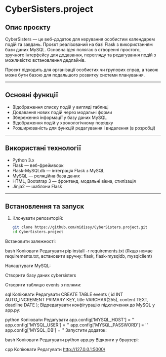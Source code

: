 # CyberSisters.project

## Опис проєкту

CyberSisters — це веб-додаток для керування особистим календарем подій та завдань. Проєкт реалізований на базі Flask з використанням бази даних MySQL. Основна ідея полягає в створенні простого, зручного інтерфейсу для додавання, перегляду та редагування подій з можливістю встановлення дедлайнів.

Проєкт підходить для організації особистих чи групових справ, а також може бути базою для подальшого розвитку системи планування.

---

## Основні функції

- Відображення списку подій у вигляді таблиці
- Додавання нових подій через модальні форми
- Збереження інформації у базу даних MySQL
- Відображення подій у хронологічному порядку
- Розширюваність для функцій редагування і видалення (в розробці)

---

## Використані технології

- Python 3.x
- Flask — веб-фреймворк
- Flask-MySQLdb — інтеграція Flask з MySQL
- MySQL — реляційна база даних
- HTML, Bootstrap 3 — фронтенд, модальні вікна, стилізація
- Jinja2 — шаблони Flask

---

## Встановлення та запуск

1. Клонувати репозиторій:
   ```bash
   git clone https://github.com/midissy/CyberSisters.project.git
   cd CyberSisters.project
Встановити залежності:

bash
Копіювати
Редагувати
pip install -r requirements.txt
(Якщо немає requirements.txt, встановити вручну: flask, flask-mysqldb, mysqlclient)

Налаштувати MySQL:

Створити базу даних cybersisters

Створити таблицю events з полями:

sql
Копіювати
Редагувати
CREATE TABLE events (
  id INT AUTO_INCREMENT PRIMARY KEY,
  title VARCHAR(255),
  content TEXT,
  deadline DATE
);
Відредагувати конфігурацію підключення до MySQL у app.py:

python
Копіювати
Редагувати
app.config['MYSQL_HOST'] = ''
app.config['MYSQL_USER'] = ''
app.config['MYSQL_PASSWORD'] = ''
app.config['MYSQL_DB'] = ''
Запустити додаток:

bash
Копіювати
Редагувати
python app.py
Відкрити у браузері:

cpp
Копіювати
Редагувати
http://127.0.0.1:5000/
